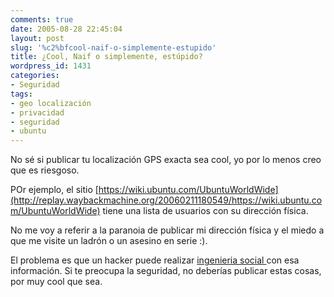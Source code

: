 ```yaml
---
comments: true
date: 2005-08-28 22:45:04
layout: post
slug: '%c2%bfcool-naif-o-simplemente-estupido'
title: ¿Cool, Naif o simplemente, estúpido?
wordpress_id: 1431
categories:
- Seguridad
tags:
- geo localización
- privacidad
- seguridad
- ubuntu
---
```


No sé si publicar tu localización GPS exacta sea cool, yo por lo menos creo que es riesgoso.

POr ejemplo, el sitio [https://wiki.ubuntu.com/UbuntuWorldWide](http://replay.waybackmachine.org/20060211180549/https://wiki.ubuntu.com/UbuntuWorldWide) tiene una lista de usuarios con su dirección física.

No me voy a referir a la paranoia de publicar mi dirección física y el miedo a que me visite un ladrón o un asesino en serie :).

El problema es que un hacker puede realizar [ingenieria social ](http://replay.waybackmachine.org/20060211180549/http://www.securityfocus.com/infocus/1527)con esa información. Si te preocupa la seguridad, no deberías publicar estas cosas, por muy cool que sea.
